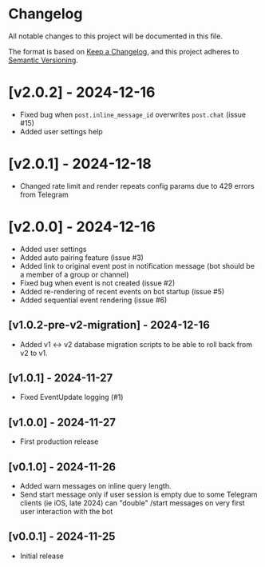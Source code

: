 # Changelog

All notable changes to this project will be documented in this file.

The format is based on [Keep a Changelog](https://keepachangelog.com/en/1.0.0/),
and this project adheres to [Semantic Versioning](https://semver.org/spec/v2.0.0.html).

# [v2.0.2] - 2024-12-16

- Fixed bug when `post.inline_message_id` overwrites `post.chat` (issue #15)
- Added user settings help

# [v2.0.1] - 2024-12-18

- Changed rate limit and render repeats config params due to 429 errors from Telegram

# [v2.0.0] - 2024-12-16

- Added user settings
- Added auto pairing feature (issue #3)
- Added link to original event post in notification message (bot should be a member of a group or channel)
- Fixed bug when event is not created (issue #2)
- Added re-rendering of recent events on bot startup (issue #5)
- Added sequential event rendering (issue #6)

## [v1.0.2-pre-v2-migration] - 2024-12-16

- Added v1 ↔︎ v2 database migration scripts to be able to roll back from v2 to v1.

## [v1.0.1] - 2024-11-27

- Fixed EventUpdate logging (#1)

## [v1.0.0] - 2024-11-27

- First production release

## [v0.1.0] - 2024-11-26

- Added warn messages on inline query length.
- Send start message only if user session is empty due to some Telegram clients (ie iOS, late 2024) can "double" /start messages on very first user interaction with the bot

## [v0.0.1] - 2024-11-25

- Initial release
